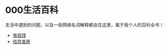 # 000生活百科

生活中遇到的问题，以及一些网络名词解释都会在这里，属于我个人的百科全书！

- [鬼捏馍](%E9%AC%BC%E6%8D%8F%E9%A6%8D.md)
- [信息茧房](%E4%BF%A1%E6%81%AF%E8%8C%A7%E6%88%BF.md)